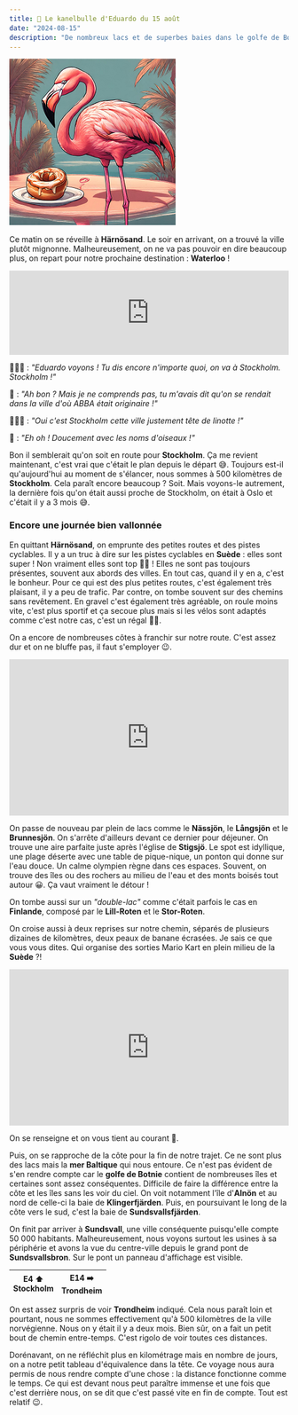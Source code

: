 ```yaml
---
title: 🥮 Le kanelbulle d'Eduardo du 15 août
date: "2024-08-15"
description: "De nombreux lacs et de superbes baies dans le golfe de Botnie !"
---
```


![Kanelbullar d'Eduardo](../kanelbullar_eduardo.png)

Ce matin on se réveille à **Härnösand**. Le soir en arrivant, on a trouvé la ville plutôt mignonne. Malheureusement, on ne va pas pouvoir en dire beaucoup plus, on repart pour notre prochaine destination : **Waterloo** !

<div style="left: 0; width: 100%; height: 152px; position: relative;"><iframe src="https://open.spotify.com/embed/track/3Dy4REq8O09IlgiwuHQ3sk?utm_source=oembed" style="top: 0; left: 0; width: 100%; height: 100%; position: absolute; border: 0;" allowfullscreen allow="clipboard-write; encrypted-media; fullscreen; picture-in-picture;"></iframe></div>

🤷🏼‍♀️ : *"Eduardo voyons ! Tu dis encore n'importe quoi, on va à Stockholm. Stockholm !"*

🦩 : *"Ah bon ? Mais je ne comprends pas, tu m'avais dit qu'on se rendait dans la ville d'où ABBA était originaire !"*

🤦🏼‍♀️ : *"Oui c'est Stockholm cette ville justement tête de linotte !"*

🦩 : *"Eh oh ! Doucement avec les noms d'oiseaux !"* 

Bon il semblerait qu'on soit en route pour **Stockholm**. Ça me revient maintenant, c'est vrai que c'était le plan depuis le départ 😅. Toujours est-il qu'aujourd'hui au moment de s'élancer, nous sommes à 500 kilomètres de **Stockholm**. Cela paraît encore beaucoup ? Soit. Mais voyons-le autrement, la dernière fois qu'on était aussi proche de Stockholm, on était à Oslo et c'était il y a 3 mois 😅.

### Encore une journée bien vallonnée 

En quittant **Härnösand**, on emprunte des petites routes et des pistes cyclables. Il y a un truc à dire sur les pistes cyclables en **Suède** : elles sont super ! Non vraiment elles sont top 👌🏼 ! Elles ne sont pas toujours présentes, souvent aux abords des villes. En tout cas, quand il y en a, c'est le bonheur. Pour ce qui est des plus petites routes, c'est également très plaisant, il y a peu de trafic. Par contre, on tombe souvent sur des chemins sans revêtement. En gravel c'est également très agréable, on roule moins vite, c'est plus sportif et ça secoue plus mais si les vélos sont adaptés comme c'est notre cas, c'est un régal 👍🏼.

On a encore de nombreuses côtes à franchir sur notre route. C'est assez dur et on ne bluffe pas, il faut s'employer 😉.

<div style="width: 100%; height: 0; position: relative; padding-bottom: 56%;"><iframe src="https://giphy.com/embed/5IqvYofyUnAGYUvkME" style="top: 0; left: 0; width: 100%; height: 100%; position: absolute; border: 0;" allowfullscreen scrolling="no" allow="encrypted-media;" class="giphy-embed"></iframe></div>

On passe de nouveau par plein de lacs comme le **Nässjön**, le **Långsjön** et le **Brunnesjön**. On s'arrête d'ailleurs devant ce dernier pour déjeuner. On trouve une aire parfaite juste après l'église de **Stigsjö**. Le spot est idyllique, une plage déserte avec une table de pique-nique, un ponton qui donne sur l'eau douce. Un calme olympien règne dans ces espaces. Souvent, on trouve des îles ou des rochers au milieu de l'eau et des monts boisés tout autour 😀. Ça vaut vraiment le détour !

On tombe aussi sur un *"double-lac"* comme c'était parfois le cas en **Finlande**, composé par le
**Lill-Roten** et le **Stor-Roten**. 

On croise aussi à deux reprises sur notre chemin, séparés de plusieurs dizaines de kilomètres, deux peaux de banane écrasées. Je sais ce que vous vous dites. Qui organise des sorties Mario Kart en plein milieu de la **Suède** ?!

<div style="width: 100%; height: 0; position: relative; padding-bottom: 56%;"><iframe src="https://giphy.com/embed/HYT1M1YCPI9KE" style="top: 0; left: 0; width: 100%; height: 100%; position: absolute; border: 0;" allowfullscreen scrolling="no" allow="encrypted-media;" class="giphy-embed"></iframe></div>

On se renseigne et on vous tient au courant 🧐.

Puis, on se rapproche de la côte pour la fin de notre trajet. Ce ne sont plus des lacs mais la **mer Baltique** qui nous entoure. Ce n'est pas évident de s'en rendre compte car le **golfe de Botnie** contient de nombreuses îles et certaines sont assez conséquentes. Difficile de faire la différence entre la côte et les îles sans les voir du ciel. On voit notamment l'île d'**Alnön** et au nord de celle-ci la baie de **Klingerfjärden**. Puis, en poursuivant le long de la côte vers le sud, c'est la baie de  **Sundsvallsfjärden**.

On finit par arriver à **Sundsvall**, une ville conséquente puisqu'elle compte 50 000 habitants. Malheureusement, nous voyons surtout les usines à sa périphérie et avons la vue du centre-ville depuis le grand pont de **Sundsvallsbron**. Sur le pont un panneau d'affichage est visible.

| E4 ⬆️<br>Stockholm | E14 ➡️<br>Trondheim |
|:----:|:---:|

On est assez surpris de voir **Trondheim** indiqué. Cela nous paraît loin et pourtant, nous ne sommes effectivement qu'à 500 kilomètres de la ville norvégienne. Nous on y était il y a deux mois. Bien sûr, on a fait un petit bout de chemin entre-temps. C'est rigolo de voir toutes ces distances.

Dorénavant, on ne réfléchit plus en kilométrage mais en nombre de jours, on a notre petit tableau d'équivalence dans la tête. Ce voyage nous aura permis de nous rendre compte d'une chose : la distance fonctionne comme le temps. Ce qui est devant nous peut paraître immense et une fois que c'est derrière nous, on se dit que c'est passé vite en fin de compte. Tout est relatif 😉.  